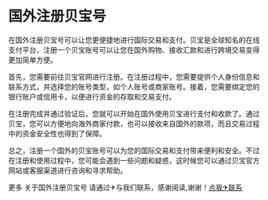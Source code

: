 # 国外注册贝宝号

在国外注册贝宝号可以让您更便捷地进行国际交易和支付。贝宝是全球知名的在线支付平台，注册一个贝宝账号可以让您在国外购物、接收汇款和进行跨境交易变得更加简单方便。

首先，您需要前往贝宝官网进行注册。在注册过程中，您需要提供个人身份信息和联系方式，并选择您的账号类型，如个人账号或商家账号。接着，您需要绑定您的银行账户或信用卡，以便进行资金的存取和交易支付。

在注册完成并通过验证后，您就可以开始在国外使用贝宝进行支付和收款了。通过贝宝，您可以方便地向海外商家付款，也可以接收来自国外的款项，而且交易过程中的资金安全性也得到了保障。

总之，注册一个国外的贝宝账号可以为您的国际交易和支付带来便利和安全。不过在注册和使用过程中，您可能会遇到一些问题和疑惑，这时候您可以通过贝宝官方网站或客服渠道进行咨询和寻求帮助。

更多 关于国外注册贝宝号 请通过✈与我们联系，感谢阅读,谢谢！[点我✈联系](https://ads.k02.cc)